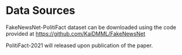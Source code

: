 # Data Sources
FakeNewsNet-PolitiFact dataset can be downloaded using the code provided at https://github.com/KaiDMML/FakeNewsNet

PolitiFact-2021 will released upon publication of the paper.
